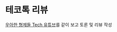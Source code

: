 # 테코톡 리뷰

[우아한 형제들 Tech 유튜브](https://www.youtube.com/c/%EC%9A%B0%EC%95%84%ED%95%9CTech/videos)를 같이 보고 토론 및 리뷰 작성
